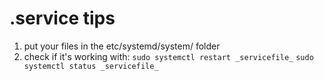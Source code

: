 # .service tips

1. put your files in the etc/systemd/system/ folder
2. check if it's working with:
`sudo systemctl restart _servicefile_`
`sudo systemctl status _servicefile_`
